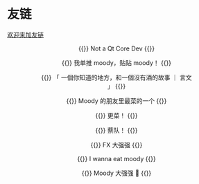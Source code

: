 # 友链

[欢迎来加友链](https://github.com/moodyhunter/moodyhunter/issues/new?template=new-friends.md&title=我要加友链！)

<div class="full-width">
<div style="text-align: center; margin-left: 8vw; margin-right: 8vw">

{{<card name="我自己" domain="mooody.me" avatar="https://avatars.githubusercontent.com/u/76251897">}}
Not a Qt Core Dev
{{</card>}}

{{<card name="sh1marin" domain="sh1mar.in" avatar="https://avatars.githubusercontent.com/u/30021675">}}
我单推 moody，贴贴 moody！
{{</card>}}

{{<card name="axionl" domain="axionl.me" avatar="https://avatars.githubusercontent.com/u/8396456">}}
「 一個你知道的地方，和一個沒有酒的故事 ｜ 言文 」
{{</card>}}

{{<card name="Coelacanthus" domain="blog.coelacanthus.moe" avatar="https://blog.coelacanthus.moe/icon.png">}}
Moody 的朋友里最菜的一个
{{</card>}}

{{<card name="Zirnc" domain="blog.chungzh.cn" avatar="https://avatars.githubusercontent.com/u/42088872">}}
更菜！
{{</card>}}

{{<card name="cubercsl" domain="cubercsl.site" avatar="https://avatars.githubusercontent.com/u/22931465">}}
蔡队！
{{</card>}}

{{<card name="FantasqueX" domain="fantac.at" avatar="https://avatars.githubusercontent.com/u/46747123">}}
FX 大强强
{{</card>}}

{{<card name="秋のかえで" domain="blog.akinokae.de" avatar="https://avatars.githubusercontent.com/u/26006258">}}
I wanna eat moody
{{</card>}}

{{<card name="Yuuta Liang" domain="blog.yuuta.moe" avatar="https://blog.yuuta.moe/images/avatar.jpg">}}
Moody 大强强 🥰
{{</card>}}

</div>
</div>
